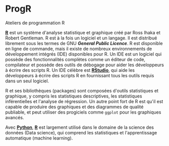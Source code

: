 # ProgR
Ateliers de programmation R

[__R__](https://www.r-project.org/) est un système d'analyse statistique et graphique créé par Ross Ihaka et Robert Gentleman. R est à la fois un logiciel et un langage. Il est distribué librement sous les termes de GNU __*General Public Licence*__.
R est disponible en ligne de commande, mais il existe de nombreux environnements de développement intégrés (IDE) disponibles pour R. Un IDE est un logiciel qui possède des fonctionnalités complètes comme un éditeur de code, compilateur et possède des outils de débogage pour aider les développeurs à écrire des scripts R. Un IDE célèbre est [__RStudio__](https://rstudio.com/), qui aide les développeurs à écrire des scripts R en fournissant tous les outils requis dans un seul logiciel.

R et ses bibliothèques (packages) sont composées d'outils statistiques et graphique, y compris les statistiques descriptives, les statistiques inférentielles et l'analyse de régression. Un autre point fort de R est qu'il est capable de produire des graphiques et des diagrammes de qualité publiable, et peut utiliser des progiciels comme `ggplot` pour les graphiques avancés.

Avec [__Python__](https://www.python.org/), [__R__](https://www.r-project.org/) est largement utilisé dans le domaine de la science des données (Data science), qui comprend les statistiques et l'apprentissage automatique (machine learning).
